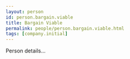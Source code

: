 ```yaml
---
layout: person
id: person.bargain.viable
title: Bargain Viable
permalink: people/person.bargain.viable.html
tags: [company.initial]
---
```


Person details...